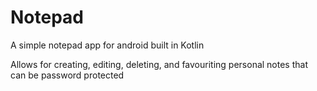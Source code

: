 # Notepad

A simple notepad app for android built in Kotlin

Allows for creating, editing, deleting, and favouriting personal notes that can be password protected
